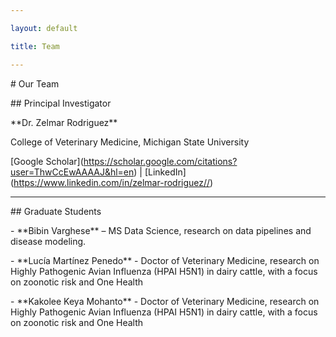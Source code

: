 ```yaml
---

layout: default

title: Team

---
```




\# Our Team



\## Principal Investigator

\*\*Dr. Zelmar Rodriguez\*\*  

College of Veterinary Medicine, Michigan State University  

\[Google Scholar](https://scholar.google.com/citations?user=ThwCcEwAAAAJ&hl=en) | \[LinkedIn](https://www.linkedin.com/in/zelmar-rodriguez//)



---



\## Graduate Students

\- \*\*Bibin Varghese\*\* – MS Data Science, research on data pipelines and disease modeling.  

\- \*\*Lucía Martínez Penedo\*\* - Doctor of Veterinary Medicine, research on Highly Pathogenic Avian Influenza (HPAI H5N1) in dairy cattle, with a focus on zoonotic risk and One Health

\- \*\*Kakolee Keya Mohanto\*\* - Doctor of Veterinary Medicine, research on Highly Pathogenic Avian Influenza (HPAI H5N1) in dairy cattle, with a focus on zoonotic risk and One Health





